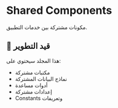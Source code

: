 # Shared Components

مكونات مشتركة بين خدمات التطبيق.

## 🚧 قيد التطوير

هذا المجلد سيحتوي على:

- مكتبات مشتركة
- نماذج البيانات المشتركة
- أدوات مساعدة
- إعدادات مشتركة
- Constants وتعريفات
